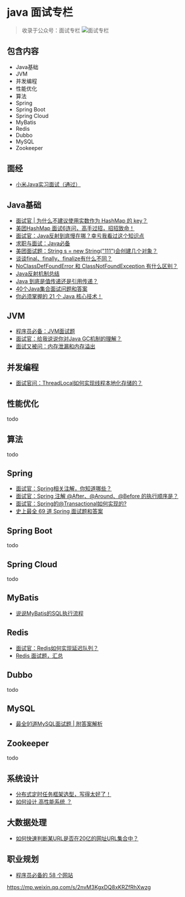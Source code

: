 # java 面试专栏


> 收录于公众号：面试专栏
> ![面试专栏](http://tianwc.oss-cn-beijing.aliyuncs.com/dev/20220207/1644238872448.jpg)

## 包含内容
- Java基础
- JVM
- 并发编程
- 性能优化
- 算法
- Spring
- Spring Boot
- Spring Cloud
- MyBatis
- Redis
- Dubbo
- MySQL
- Zookeeper

## 面经

- [小米Java实习面试（通过）](https://mp.weixin.qq.com/s/RoisEgwDRVITUY5N7UqrSQ)

## Java基础

- [面试官 | 为什么不建议使用实数作为 HashMap 的 key？](https://mp.weixin.qq.com/s/5Jw2U8GnxkcFQ0qt3dbRCA)
- [美团HashMap 面试6连问，高手过招，招招致命！](https://mp.weixin.qq.com/s/Q3f4dLTnwUgk6_geFqi0hw)
- [面试官：Java反射到底慢在哪？幸亏我看过这个知识点](https://mp.weixin.qq.com/s/bRzu_KbISQ3pENWnSyDpsA)
- [求职与面试：Java必备](https://mp.weixin.qq.com/s/IuLLRsQ9lKhYzecN2TtjcA)
- [美团面试题：String s = new String("111")会创建几个对象？](https://mp.weixin.qq.com/s/fuo5gqPU7z6wGwSikgk61w)
- [谈谈final、finally、finalize有什么不同？](https://mp.weixin.qq.com/s/YffhvcF-eZ1zjjEaiHZgRw)
- [NoClassDefFoundError 和 ClassNotFoundException 有什么区别？](https://mp.weixin.qq.com/s/StID6elRbBJmdtI1Xe5XUQ)
- [Java反射机制总结](https://mp.weixin.qq.com/s/xMf2mltgxOB1-jdsV4lAOA)
- [Java 到底是值传递还是引用传递？](https://mp.weixin.qq.com/s/W_K2iRmeZ-mWcW14t0RH_w)
- [40个Java集合面试问题和答案](https://mp.weixin.qq.com/s/OsCXAWV9l6-cJ_bCkKfLWg)
- [你必须掌握的 21 个 Java 核心技术！](https://mp.weixin.qq.com/s/G1FBcKhGAKcudkkjVGFqAg)

## JVM

- [程序员必备：JVM面试题](https://mp.weixin.qq.com/s/-t4KGBS3M0lfxKqjgcsrsQ)
- [面试官：给我说说你对Java GC机制的理解？](https://mp.weixin.qq.com/s/Pa9g5KD25asrmk8_bPaC1A)
- [面试又被问：内存泄漏和内存溢出](https://mp.weixin.qq.com/s/pea8HLGNJC4-b3KYWaxQWA)

## 并发编程

- [面试官问：ThreadLocal如何实现线程本地化存储的？](https://mp.weixin.qq.com/s/GnaQK-ssifZJ7fwoboSbwQ)

## 性能优化

todo

## 算法

todo

## Spring

- [面试官：Spring相关注解，你知道哪些？](https://mp.weixin.qq.com/s/FI8XFf2xZUM4nyDxnHK4SQ)
- [面试官：Spring 注解 @After、@Around、@Before 的执行顺序是？](https://mp.weixin.qq.com/s/_OLsFgDGoab__96fWpJ29Q)
- [面试官：Spring的@Transactional如何实现的?](https://mp.weixin.qq.com/s/jU7BF9KEPWTQNS8bAhuZqg)
- [史上最全 69 道 Spring 面试题和答案](https://mp.weixin.qq.com/s/PKQ6YEtRKHszZ9xk6ccCgQ)


## Spring Boot

todo

## Spring Cloud

todo

## MyBatis

- [说说MyBatis的SQL执行流程](https://mp.weixin.qq.com/s/T8icYNj6ddomRI0V9qVe_w)

## Redis

- [面试官：Redis如何实现延迟队列？](https://mp.weixin.qq.com/s/Iv2FCMuF8fJNPpufIKu5lA)
- [Redis 面试题，汇总](https://mp.weixin.qq.com/s/X8Pp8CkHuMaMf5r6GPfT_g)

## Dubbo

todo

## MySQL

- [最全91道MySQL面试题 | 附答案解析](https://mp.weixin.qq.com/s/_xSnusCWVTt1dkNx7HWNfw)

## Zookeeper

todo

## 系统设计

- [分布式定时任务框架选型，写得太好了！](https://mp.weixin.qq.com/s/LG_D43AwpIZD1n9Q2PtI1Q)
- [如何设计 高性能系统 ？](https://mp.weixin.qq.com/s/MiE6Jvbfdz1EYxkO60CZ_Q)


## 大数据处理
- [如何快速判断某URL是否在20亿的网址URL集合中？](https://mp.weixin.qq.com/s/_11Vy2R9HN-DnI7NKgDDaQ)

## 职业规划
- [程序员必备的 58 个网站](https://mp.weixin.qq.com/s/T8icYNj6ddomRI0V9qVe_w)


https://mp.weixin.qq.com/s/2nvM3KgxDQ8xKRZfRhXwzg

